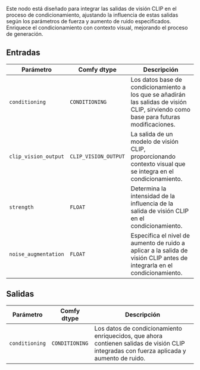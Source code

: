 
Este nodo está diseñado para integrar las salidas de visión CLIP en el proceso de condicionamiento, ajustando la influencia de estas salidas según los parámetros de fuerza y aumento de ruido especificados. Enriquece el condicionamiento con contexto visual, mejorando el proceso de generación.

## Entradas

| Parámetro              | Comfy dtype            | Descripción |
|------------------------|------------------------|-------------|
| `conditioning`         | `CONDITIONING`         | Los datos base de condicionamiento a los que se añadirán las salidas de visión CLIP, sirviendo como base para futuras modificaciones. |
| `clip_vision_output`   | `CLIP_VISION_OUTPUT`   | La salida de un modelo de visión CLIP, proporcionando contexto visual que se integra en el condicionamiento. |
| `strength`             | `FLOAT`                | Determina la intensidad de la influencia de la salida de visión CLIP en el condicionamiento. |
| `noise_augmentation`   | `FLOAT`                | Especifica el nivel de aumento de ruido a aplicar a la salida de visión CLIP antes de integrarla en el condicionamiento. |

## Salidas

| Parámetro             | Comfy dtype            | Descripción |
|-----------------------|------------------------|-------------|
| `conditioning`         | `CONDITIONING`         | Los datos de condicionamiento enriquecidos, que ahora contienen salidas de visión CLIP integradas con fuerza aplicada y aumento de ruido. |
